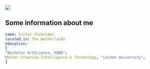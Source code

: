 <p alight="center">
  <img src = "https://capsule-render.vercel.app/api?type=blur&height=300&color=gradient&text=Hello,%20I%20am%20Victor"/>
</p>

<h2>Some information about me</h2>

```yaml
name: Victor Ynzonides
located_in: The Netherlands
education:
[
"Bachelor ArtScience, KABK",
Master Creative Intelligence & Technology, "Leiden University",
]
```
